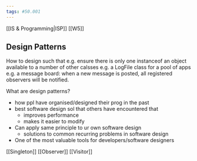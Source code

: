```yaml
---
tags: #50.001
---
```

[[IS & Programming|ISP]]
[[W5]]

## Design Patterns
How to design such that
e.g. ensure there is only one instanceof an object available to a number of other calsses
	e.g. a LogFile class for a pool of apps
e.g. a message board: when a new message is posted, all registered observers will be notified.

What are design patterns?
- how ppl have organised/designed their prog in the past
- best software design sol that others have encountered that
	- improves performance
	- makes it easier to modify
- Can apply same principle to ur own software design
	- solutions to common recurring problems in software design
- One of the most valuable tools for developers/software designers

[[Singleton]]
[[Observer]]
[[Visitor]]